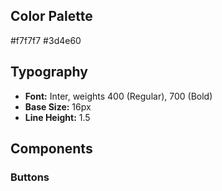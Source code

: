 ## Color Palette

#f7f7f7
#3d4e60

## Typography

- **Font:** Inter, weights 400 (Regular), 700 (Bold)
- **Base Size:** 16px
- **Line Height:** 1.5

## Components

### Buttons
